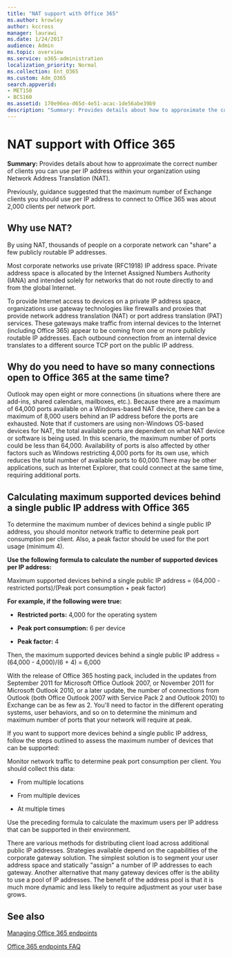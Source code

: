 ```yaml
---
title: "NAT support with Office 365"
ms.author: krowley
author: kccross
manager: laurawi
ms.date: 1/24/2017
audience: Admin
ms.topic: overview
ms.service: o365-administration
localization_priority: Normal
ms.collection: Ent_O365
ms.custom: Adm_O365
search.appverid:
- MET150
- BCS160
ms.assetid: 170e96ea-d65d-4e51-acac-1de56abe39b9
description: "Summary: Provides details about how to approximate the correct number of clients you can use per IP address within your organization using Network Address Translation (NAT)."
---
```


# NAT support with Office 365

 **Summary:** Provides details about how to approximate the correct number of clients you can use per IP address within your organization using Network Address Translation (NAT). 
  
Previously, guidance suggested that the maximum number of Exchange clients you should use per IP address to connect to Office 365 was about 2,000 clients per network port.
  
## Why use NAT?

By using NAT, thousands of people on a corporate network can "share" a few publicly routable IP addresses.
  
Most corporate networks use private (RFC1918) IP address space. Private address space is allocated by the Internet Assigned Numbers Authority (IANA) and intended solely for networks that do not route directly to and from the global Internet.
  
To provide Internet access to devices on a private IP address space, organizations use gateway technologies like firewalls and proxies that provide network address translation (NAT) or port address translation (PAT) services. These gateways make traffic from internal devices to the Internet (including Office 365) appear to be coming from one or more publicly routable IP addresses. Each outbound connection from an internal device translates to a different source TCP port on the public IP address. 
  
## Why do you need to have so many connections open to Office 365 at the same time?

Outlook may open eight or more connections (in situations where there are add-ins, shared calendars, mailboxes, etc.). Because there are a maximum of 64,000 ports available on a Windows-based NAT device, there can be a maximum of 8,000 users behind an IP address before the ports are exhausted. Note that if customers are using non-Windows OS-based devices for NAT, the total available ports are dependent on what NAT device or software is being used. In this scenario, the maximum number of ports could be less than 64,000. Availability of ports is also affected by other factors such as Windows restricting 4,000 ports for its own use, which reduces the total number of available ports to 60,000.There may be other applications, such as Internet Explorer, that could connect at the same time, requiring additional ports.
  
## Calculating maximum supported devices behind a single public IP address with Office 365

To determine the maximum number of devices behind a single public IP address, you should monitor network traffic to determine peak port consumption per client. Also, a peak factor should be used for the port usage (minimum 4). 
  
 **Use the following formula to calculate the number of supported devices per IP address:**
  
Maximum supported devices behind a single public IP address = (64,000 - restricted ports)/(Peak port consumption + peak factor)
  
 **For example, if the following were true:**
  
- **Restricted ports:** 4,000 for the operating system 
    
- **Peak port consumption:** 6 per device 
    
- **Peak factor:** 4 
    
Then, the maximum supported devices behind a single public IP address = (64,000 - 4,000)/(6 + 4) = 6,000
  
With the release of Office 365 hosting pack, included in the updates from September 2011 for Microsoft Office Outlook 2007, or November 2011 for Microsoft Outlook 2010, or a later update, the number of connections from Outlook (both Office Outlook 2007 with Service Pack 2 and Outlook 2010) to Exchange can be as few as 2. You'll need to factor in the different operating systems, user behaviors, and so on to determine the minimum and maximum number of ports that your network will require at peak.
  
If you want to support more devices behind a single public IP address, follow the steps outlined to assess the maximum number of devices that can be supported:
  
Monitor network traffic to determine peak port consumption per client. You should collect this data:
  
- From multiple locations
    
- From multiple devices
    
- At multiple times
    
Use the preceding formula to calculate the maximum users per IP address that can be supported in their environment.
  
There are various methods for distributing client load across additional public IP addresses. Strategies available depend on the capabilities of the corporate gateway solution. The simplest solution is to segment your user address space and statically "assign" a number of IP addresses to each gateway. Another alternative that many gateway devices offer is the ability to use a pool of IP addresses. The benefit of the address pool is that it is much more dynamic and less likely to require adjustment as your user base grows.
  
## See also

[Managing Office 365 endpoints](https://support.office.com/article/99cab9d4-ef59-4207-9f2b-3728eb46bf9a)
  
[Office 365 endpoints FAQ](https://support.office.com/article/d4088321-1c89-4b96-9c99-54c75cae2e6d)

